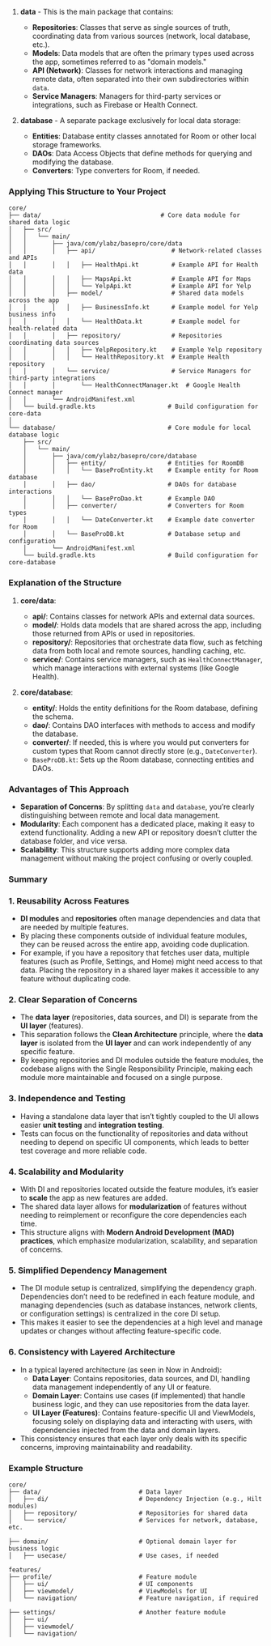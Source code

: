 

1. **data** - This is the main package that contains:
    - **Repositories**: Classes that serve as single sources of truth, coordinating data from various sources (network, local database, etc.).
    - **Models**: Data models that are often the primary types used across the app, sometimes referred to as "domain models."
    - **API (Network)**: Classes for network interactions and managing remote data, often separated into their own subdirectories within `data`.
    - **Service Managers**: Managers for third-party services or integrations, such as Firebase or Health Connect.

2. **database** - A separate package exclusively for local data storage:
    - **Entities**: Database entity classes annotated for Room or other local storage frameworks.
    - **DAOs**: Data Access Objects that define methods for querying and modifying the database.
    - **Converters**: Type converters for Room, if needed.

### Applying This Structure to Your Project

```plaintext
core/
├── data/                                 # Core data module for shared data logic
│   ├── src/
│   │   └── main/
│   │       ├── java/com/ylabz/basepro/core/data
│   │       │   ├── api/                     # Network-related classes and APIs
│   │       │   │   ├── HealthApi.kt         # Example API for Health data
│   │       │   │   ├── MapsApi.kt           # Example API for Maps
│   │       │   │   └── YelpApi.kt           # Example API for Yelp
│   │       │   ├── model/                   # Shared data models across the app
│   │       │   │   ├── BusinessInfo.kt      # Example model for Yelp business info
│   │       │   │   └── HealthData.kt        # Example model for health-related data
│   │       │   ├── repository/              # Repositories coordinating data sources
│   │       │   │   ├── YelpRepository.kt    # Example Yelp repository
│   │       │   │   └── HealthRepository.kt  # Example Health repository
│   │       │   └── service/                 # Service Managers for third-party integrations
│   │       │       └── HealthConnectManager.kt  # Google Health Connect manager
│   │       └── AndroidManifest.xml
│   └── build.gradle.kts                    # Build configuration for core-data
│
└── database/                               # Core module for local database logic
    ├── src/
    │   └── main/
    │       ├── java/com/ylabz/basepro/core/database
    │       │   ├── entity/                 # Entities for RoomDB
    │       │   │   └── BaseProEntity.kt    # Example entity for Room database
    │       │   ├── dao/                    # DAOs for database interactions
    │       │   │   └── BaseProDao.kt       # Example DAO
    │       │   ├── converter/              # Converters for Room types
    │       │   │   └── DateConverter.kt    # Example date converter for Room
    │       │   └── BaseProDB.kt            # Database setup and configuration
    │       └── AndroidManifest.xml
    └── build.gradle.kts                    # Build configuration for core-database
```

### Explanation of the Structure

1. **core/data**:
    - **api/**: Contains classes for network APIs and external data sources.
    - **model/**: Holds data models that are shared across the app, including those returned from APIs or used in repositories.
    - **repository/**: Repositories that orchestrate data flow, such as fetching data from both local and remote sources, handling caching, etc.
    - **service/**: Contains service managers, such as `HealthConnectManager`, which manage interactions with external systems (like Google Health).

2. **core/database**:
    - **entity/**: Holds the entity definitions for the Room database, defining the schema.
    - **dao/**: Contains DAO interfaces with methods to access and modify the database.
    - **converter/**: If needed, this is where you would put converters for custom types that Room cannot directly store (e.g., `DateConverter`).
    - `BaseProDB.kt`: Sets up the Room database, connecting entities and DAOs.

### Advantages of This Approach

- **Separation of Concerns**: By splitting `data` and `database`, you’re clearly distinguishing between remote and local data management.
- **Modularity**: Each component has a dedicated place, making it easy to extend functionality. Adding a new API or repository doesn’t clutter the database folder, and vice versa.
- **Scalability**: This structure supports adding more complex data management without making the project confusing or overly coupled.

### Summary

### 1. **Reusability Across Features**
- **DI modules** and **repositories** often manage dependencies and data that are needed by multiple features.
- By placing these components outside of individual feature modules, they can be reused across the entire app, avoiding code duplication.
- For example, if you have a repository that fetches user data, multiple features (such as Profile, Settings, and Home) might need access to that data. Placing the repository in a shared layer makes it accessible to any feature without duplicating code.

### 2. **Clear Separation of Concerns**
- The **data layer** (repositories, data sources, and DI) is separate from the **UI layer** (features).
- This separation follows the **Clean Architecture** principle, where the **data layer** is isolated from the **UI layer** and can work independently of any specific feature.
- By keeping repositories and DI modules outside the feature modules, the codebase aligns with the Single Responsibility Principle, making each module more maintainable and focused on a single purpose.

### 3. **Independence and Testing**
- Having a standalone data layer that isn’t tightly coupled to the UI allows easier **unit testing** and **integration testing**.
- Tests can focus on the functionality of repositories and data without needing to depend on specific UI components, which leads to better test coverage and more reliable code.

### 4. **Scalability and Modularity**
- With DI and repositories located outside the feature modules, it’s easier to **scale** the app as new features are added.
- The shared data layer allows for **modularization** of features without needing to reimplement or reconfigure the core dependencies each time.
- This structure aligns with **Modern Android Development (MAD) practices**, which emphasize modularization, scalability, and separation of concerns.

### 5. **Simplified Dependency Management**
- The DI module setup is centralized, simplifying the dependency graph. Dependencies don’t need to be redefined in each feature module, and managing dependencies (such as database instances, network clients, or configuration settings) is centralized in the core DI setup.
- This makes it easier to see the dependencies at a high level and manage updates or changes without affecting feature-specific code.

### 6. **Consistency with Layered Architecture**
- In a typical layered architecture (as seen in Now in Android):
   - **Data Layer**: Contains repositories, data sources, and DI, handling data management independently of any UI or feature.
   - **Domain Layer**: Contains use cases (if implemented) that handle business logic, and they can use repositories from the data layer.
   - **UI Layer (Features)**: Contains feature-specific UI and ViewModels, focusing solely on displaying data and interacting with users, with dependencies injected from the data and domain layers.
- This consistency ensures that each layer only deals with its specific concerns, improving maintainability and readability.

### Example Structure

```plaintext
core/
├── data/                           # Data layer
│   ├── di/                         # Dependency Injection (e.g., Hilt modules)
│   ├── repository/                 # Repositories for shared data
│   └── service/                    # Services for network, database, etc.

├── domain/                         # Optional domain layer for business logic
│   ├── usecase/                    # Use cases, if needed

features/
├── profile/                        # Feature module
│   ├── ui/                         # UI components
│   ├── viewmodel/                  # ViewModels for UI
│   └── navigation/                 # Feature navigation, if required

├── settings/                       # Another feature module
│   ├── ui/
│   ├── viewmodel/
│   └── navigation/
```

